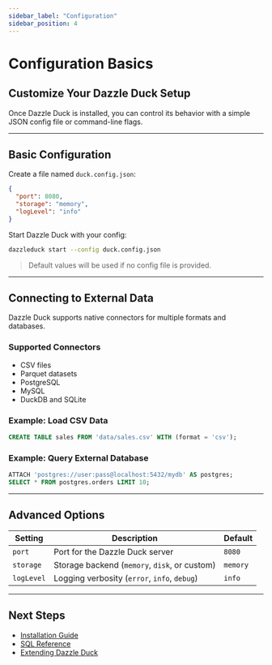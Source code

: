 ```yaml
---
sidebar_label: "Configuration"
sidebar_position: 4
---
```

# Configuration Basics

## Customize Your Dazzle Duck Setup

Once Dazzle Duck is installed, you can control its behavior with a simple JSON config file or command-line flags.

---

## Basic Configuration

Create a file named `duck.config.json`:

```json
{
  "port": 8080,
  "storage": "memory",
  "logLevel": "info"
}
```

Start Dazzle Duck with your config:

```bash
dazzleduck start --config duck.config.json
```

> Default values will be used if no config file is provided.

---

## Connecting to External Data

Dazzle Duck supports native connectors for multiple formats and databases.

### Supported Connectors

- CSV files  
- Parquet datasets  
- PostgreSQL  
- MySQL  
- DuckDB and SQLite  

### Example: Load CSV Data

```sql
CREATE TABLE sales FROM 'data/sales.csv' WITH (format = 'csv');
```

### Example: Query External Database

```sql
ATTACH 'postgres://user:pass@localhost:5432/mydb' AS postgres;
SELECT * FROM postgres.orders LIMIT 10;
```

---

## Advanced Options

| Setting | Description | Default |
|----------|--------------|----------|
| `port` | Port for the Dazzle Duck server | `8080` |
| `storage` | Storage backend (`memory`, `disk`, or custom) | `memory` |
| `logLevel` | Logging verbosity (`error`, `info`, `debug`) | `info` |

---

## Next Steps

-  [Installation Guide](./installation.md)  
-  [SQL Reference](/)  
-  [Extending Dazzle Duck](/)
